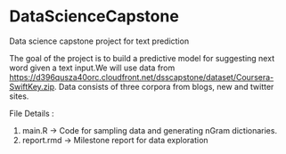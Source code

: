# DataScienceCapstone
Data science capstone project for text prediction

The goal of the project is to build a predictive model for suggesting next word given a text input.We will use data from 
https://d396qusza40orc.cloudfront.net/dsscapstone/dataset/Coursera-SwiftKey.zip.
Data consists of three corpora from blogs, new and twitter sites. 


File Details : 

1. main.R -> Code for sampling data and generating nGram dictionaries. 
2. report.rmd -> Milestone report for data exploration 

